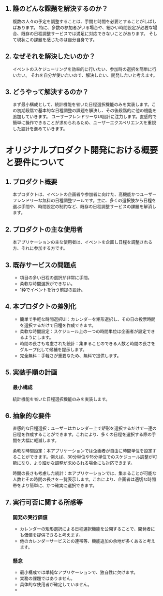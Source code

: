 <ol>

## <li>誰のどんな課題を解決するのか？</li>

  複数の人々の予定を調整することは、手間と時間を必要とすることがしばしばあります。
  特に、多数の参加者がいる場合や、細かい時間設定が必要な場合、既存の日程調整サービスでは満足に対応できないことがあります。
  そして現状この課題を感じたのは自分自身です。

## <li>なぜそれを解決したいのか？</li>

  イベントのスケジューリングを効率的に行いたい、参加時の選択を簡単に行いたい。
  それを自分が使いたいので、解決したい、開発したいと考えます。


## <li>どうやって解決するのか？</li>

まず最小構成として、統計機能を省いた日程選択機能のみを実装します。この初期段階で基本的な日程調整の課題を解決し、その後段階的に他の機能を追加していきます。
ユーザーフレンドリーなUI設計に注力します。直感的で簡単に操作できることが求められるため、ユーザーエクスペリエンスを重視した設計を進めていきます。


</ol>

<!-- ここから -->

# オリジナルプロダクト開発における概要と要件について

<!-- 仮プロダクト名:  -->

<ol>


## <li>プロダクト概要</li>

本プロダクトは、イベントの企画者や参加者に向けた、高機能かつユーザーフレンドリーな無料の日程調整ツールです。主に、多くの選択肢から日程を選ぶ手間や、時間設定の制約など、既存の日程調整サービスの課題を解消します。

## <li>プロダクトの主な使用者</li>

本アプリケーションの主な使用者は、イベントを企画し日程を調整される方、それに参加する方です。

## <li>既存サービスの問題点</li>

- 項目の多い日程の選択が非常に手間。
- 柔軟な時間選択ができない。
- 1枠でイベントを行う前提の設計。

## <li>本プロダクトの差別化</li>

- 簡単で手軽な時間選択UI：カレンダーを矩形選択し、その日の投票時間を選択するだけで日程を作成できます。
- 柔軟な時間設定：スケジュール上の一つの時間単位は企画者が設定できるようにします。
- 時間の長さも考慮された統計：集まることのできる人数と時間の長さをグループ化して候補を提示します。
- 完全無料：手軽さが重要なため、無料で提供します。


## <li>実装手順の計画</li>

### 最小構成

統計機能を省いた日程選択機能のみを実装します。
  

## <li>抽象的な要件</li>

直感的な日程選択：ユーザーはカレンダー上で矩形を選択するだけで一連の日程を作成することができます。これにより、多くの日程を選択する際の手間を大幅に軽減します。

柔軟な時間設定：本アプリケーションでは企画者が自由に時間単位を設定することができます。例えば、30分単位や15分単位でのスケジュール調整が可能になり、より細かな調整が求められる場合にも対応できます。

時間の長さも考慮した統計：本アプリケーションでは、集まることが可能な人数とその時間の長さを一覧表示します。これにより、企画者は適切な時間帯をより簡単に、かつ確実に選択できます。

<!-- ## <li>非機能要件</li> -->

<!-- ## <li>機能要件</li> -->

## <li>実行可否に関する所感等</li>

### 開発の実行価値

- カレンダーの矩形選択による日程選択機能を公開することで、開発者にも価値を提供できると考えます。
- 他のカレンダーサービスとの連帯等、機能追加の余地が多くあると考えます。

### 懸念

- 最小構成では単純なアプリケーションで、独自性に欠けます。
- 実務の課題ではありません。
- 具体的な使用者が確定していません。
- 


</ol>
